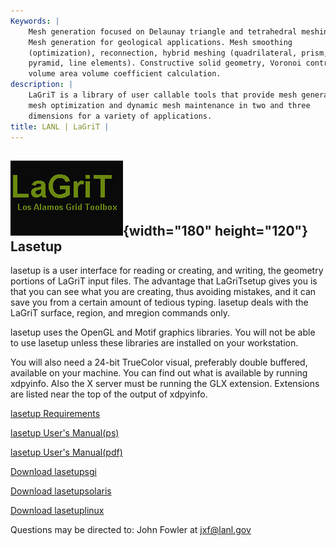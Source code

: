 ```yaml
---
Keywords: |
    Mesh generation focused on Delaunay triangle and tetrahedral meshing.
    Mesh generation for geological applications. Mesh smoothing
    (optimization), reconnection, hybrid meshing (quadrilateral, prism,
    pyramid, line elements). Constructive solid geometry, Voronoi control
    volume area volume coefficient calculation.
description: |
    LaGriT is a library of user callable tools that provide mesh generation,
    mesh optimization and dynamic mesh maintenance in two and three
    dimensions for a variety of applications.
title: LANL | LaGriT |
---
```


<div id="content-org">

![](images/lagrit2.jpg){width="180" height="120"}
Lasetup
-------

lasetup is a user interface for reading or creating, and writing, the
geometry portions of LaGriT input files. The advantage that LaGriTsetup
gives you is that you can see what you are creating, thus avoiding
mistakes, and it can save you from a certain amount of tedious typing.
lasetup deals with the LaGriT surface, region, and mregion commands
only.

lasetup uses the OpenGL and Motif graphics libraries. You will not be
able to use lasetup unless these libraries are installed on your
workstation.

You will also need a 24-bit TrueColor visual, preferably double
buffered, available on your machine. You can find out what is available
by running xdpyinfo. Also the X server must be running the GLX
extension. Extensions are listed near the top of the output of xdpyinfo.

[lasetup Requirements](lasetup_require.shtml)

[lasetup User's Manual(ps)](lasetupdoc.ps)

[lasetup User's Manual(pdf)](pdfs/lasetupdoc.pdf)

[Download lasetupsgi](lasetupsgi)

[Download lasetupsolaris](lasetupsolaris)

[Download lasetuplinux](lasetuplinux)

Questions may be directed to: John Fowler at <jxf@lanl.gov>

</div>
